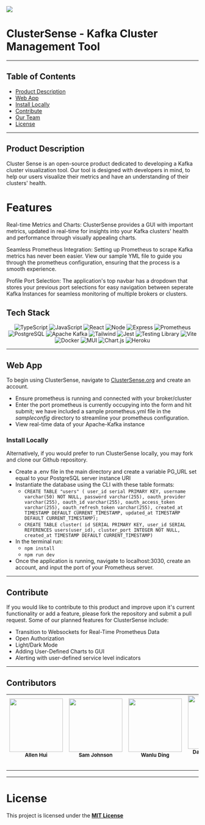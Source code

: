 ![](https://hackmd.io/_uploads/HJtzS2el6.png)
# ClusterSense - Kafka Cluster Management Tool

---
## Table of Contents

- [Product Description](#product-description)
- [Web App](#Web-App)
- [Install Locally](#install-locally)
- [Contribute](#contribute)
- [Our Team](#Contributors)
- [License](#license)

---
## Product Description

Cluster Sense is an open-source product dedicated to developing a Kafka cluster visualization tool. Our tool is designed with developers in mind, to help our users visualize their metrics and have an understanding of their clusters' health. 

# Features
Real-time Metrics and Charts: ClusterSense provides a GUI with important metrics, updated in real-time for insights into your Kafka clusters' health and performance through visually appealing charts.

Seamless Prometheus Integration: Setting up Prometheus to scrape Kafka metrics has never been easier. View our sample YML file to guide you through the prometheus configuration, ensuring that the process is a smooth experience.

Profile Port Selection: The application's top navbar has a dropdown that stores your previous port selections for easy navigation between seperate Kafka Instances for seamless monitoring of multiple brokers or clusters.

## Tech Stack

<div align='center'>

![TypeScript](https://img.shields.io/badge/TypeScript-007ACC?style=for-the-badge&logo=typescript&logoColor=white)
![JavaScript](https://img.shields.io/badge/javascript-%23323330.svg?style=for-the-badge&logo=javascript&logoColor=%23F7DF1E)
![React](https://img.shields.io/badge/react-%2320232a.svg?style=for-the-badge&logo=react&logoColor=%2361DAFB)
![Node](https://img.shields.io/badge/-node-339933?style=for-the-badge&logo=node.js&logoColor=white)
![Express](https://img.shields.io/badge/express-%23404d59.svg?style=for-the-badge&logo=express&logoColor=%2361DAFB)
![Prometheus](https://img.shields.io/badge/Prometheus-E7532D?style=for-the-badge&logo=prometheus&logoColor=white)
![PostgreSQL](https://img.shields.io/badge/PostgreSQL-4EA94B?style=for-the-badge&logo=postgres&logoColor=white)
![Apache Kafka](https://img.shields.io/badge/apache%20kafka-%2320232a.svg?style=for-the-badge&logo=apachekafka&logoColor=white)
![Tailwind](https://img.shields.io/badge/Tailwind_CSS-38B2AC?style=for-the-badge&logo=tailwind-css&logoColor=white)
![Jest](https://img.shields.io/badge/Jest-323330?style=for-the-badge&logo=Jest&logoColor=white)
![Testing Library](https://img.shields.io/badge/testing%20library-323330?style=for-the-badge&logo=testing-library&logoColor=red)
![Vite](https://img.shields.io/badge/vite-%23646CFF.svg?style=for-the-badge&logo=vite&logoColor=white)
![Docker](https://img.shields.io/badge/docker-%230db7ed.svg?style=for-the-badge&logo=docker&logoColor=white)
![MUI](https://img.shields.io/badge/MUI-%230081CB.svg?style=for-the-badge&logo=mui&logoColor=white)
![Chart.js](https://img.shields.io/badge/chart.js-F5788D.svg?style=for-the-badge&logo=chart.js&logoColor=white)
![Heroku](https://img.shields.io/static/v1?style=for-the-badge&message=Heroku&color=430098&logo=Heroku&logoColor=FFFFFF&label=)
</div>

---

## Web App

To begin using ClusterSense, navigate to <a href="http://www.ClusterSense.org">ClusterSense.org</a> and create an account.

- Ensure prometheus is running and connected with your broker/cluster
- Enter the port prometheus is currently occupying into the form and hit submit; we have included a sample prometheus.yml file in the _sampleconfig_ directory to streamline your prometheus configuration.
- View real-time data of your Apache-Kafka instance


### Install Locally

Alternatively, if you would prefer to run ClusterSense locally, you may fork and clone our Github repository.

- Create a .env file in the main directory and create a variable PG_URL set equal to your PostgreSQL server instance URI
- Instantiate the database using the CLI with these table formats:
  - `CREATE TABLE "users" (
   user_id serial PRIMARY KEY,
   username varchar(50) NOT NULL,
   password varchar(255),
   oauth_provider varchar(255),
   oauth_id varchar(255),
   oauth_access_token varchar(255),
   oauth_refresh_token varchar(255),
   created_at TIMESTAMP DEFAULT CURRENT_TIMESTAMP,
   updated_at TIMESTAMP DEFAULT CURRENT_TIMESTAMP);`
  - `CREATE TABLE cluster(
   id SERIAL PRIMARY KEY,
   user_id SERIAL REFERENCES users(user_id),
   cluster_port INTEGER NOT NULL,
   created_at TIMESTAMP DEFAULT CURRENT_TIMESTAMP)`
- In the terminal run:
  - `npm install`
  - `npm run dev`
- Once the application is running, navigate to localhost:3030, create an account, and input the port of your Prometheus server.

---

## Contribute
If you would like to contribute to this product and improve upon it's current functionality or add a feature, please fork the repository and submit a pull request.
Some of our planned features for ClusterSense include:
- Transition to Websockets for Real-Time Prometheus Data
- Open Authorization
- Light/Dark Mode
- Adding User-Defined Charts to GUI
- Alerting with user-defined service level indicators

---

## Contributors
<div align='center'>

<table align="center">
  <tr>
 <td align="center">
      <img src="https://avatars.githubusercontent.com/u/128261732?v=4" width="140px;" alt=""/>
      <br />
      <sub><b>Allen Hui</b></sub>
      <br />
      <a href="https://www.linkedin.com/in/allen-hui-7b590b9a/"><img src="https://img.shields.io/badge/github-%23121011.svg?style=for-the-badge&logo=github&logoColor=white" alt=""/></a>
      <a href="https://www.linkedin.com/in/allen-hui-7b590b9a/"><img src="https://img.shields.io/badge/LinkedIn-%230077B5.svg?logo=linkedin&logoColor=white"  alt=""/></a>
      <br />
    </td>
 <td align="center">
      <img src="https://media.licdn.com/dms/image/D4E03AQEnHhBIgWgE-w/profile-displayphoto-shrink_200_200/0/1695831173465?e=1701302400&v=beta&t=ftTIheSq1xHOdx-89QXwlEq0r-Lzz6PlZUlkYhmDpmo" width="140px;" alt=""/>
      <br />
      <sub><b>Sam Johnson</b></sub>
      <br />
      <a href="https://github.com/SFJohnson24"><img src="https://img.shields.io/badge/github-%23121011.svg?style=for-the-badge&logo=github&logoColor=white" alt=""/></a>
      <a href="https://www.linkedin.com/in/samuel-johnson-dpt/"><img src="https://img.shields.io/badge/LinkedIn-%230077B5.svg?logo=linkedin&logoColor=white" alt=""/></a>
      <br />
    </td>
    <td align="center">
      <img src="https://media.licdn.com/dms/image/D4D03AQEywFli_PzOPA/profile-displayphoto-shrink_200_200/0/1695832198433?e=1701302400&v=beta&t=DyJpcY0cURzUj3D7ISpqoGvWFDGD_mg9VvkOidkCqsw" width="140px;" alt=""/>
      <br />
      <sub><b>Wanlu Ding</b></sub>
      <br />
      <a href="https://github.com/WanluD"><img src="https://img.shields.io/badge/github-%23121011.svg?style=for-the-badge&logo=github&logoColor=white" alt=""/></a>
      <a href="https://www.linkedin.com/in/wanlu-ding/"><img src="https://img.shields.io/badge/LinkedIn-%230077B5.svg?logo=linkedin&logoColor=white" alt=""/></a>
      <br />
    </td>
 <td align="center">
      <img src="https://avatars.githubusercontent.com/u/30169238?v=4" width="140px;" alt=""/>
      <br />
      <sub><b>Daniel (Jung Tae) Lee</b></sub>
      <br />
      <a href="https://github.com/jungtaelee0128"><img src="https://img.shields.io/badge/github-%23121011.svg?style=for-the-badge&logo=github&logoColor=white" alt=""/></a>
      <a href="https://www.linkedin.com/in/jungtaelee/"><img src="https://img.shields.io/badge/LinkedIn-%230077B5.svg?logo=linkedin&logoColor=white" alt=""/></a>
      <br />
    </td>
</table>
</div>

---

# License
This project is licensed under the [**MIT License**](https://choosealicense.com/licenses/mit/)
